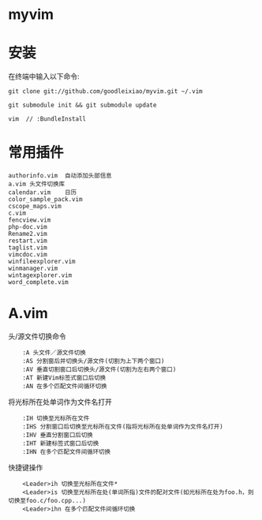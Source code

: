 myvim
=====


安装
====

在终端中输入以下命令:

    git clone git://github.com/goodleixiao/myvim.git ~/.vim

    git submodule init && git submodule update

    vim  // :BundleInstall

常用插件
==========

    authorinfo.vim  自动添加头部信息
    a.vim 头文件切换库
    calendar.vim    日历
    color_sample_pack.vim
    cscope_maps.vim
    c.vim
    fencview.vim
    php-doc.vim
    Rename2.vim
    restart.vim
    taglist.vim
    vimcdoc.vim
    winfileexplorer.vim
    winmanager.vim
    wintagexplorer.vim
    word_complete.vim

A.vim
===========
 头/源文件切换命令

        :A 头文件／源文件切换
        :AS 分割窗后并切换头/源文件(切割为上下两个窗口)
        :AV 垂直切割窗口后切换头/源文件(切割为左右两个窗口)
        :AT 新建Vim标签式窗口后切换
        :AN 在多个匹配文件间循环切换

将光标所在处单词作为文件名打开

        :IH 切换至光标所在文件
        :IHS 分割窗口后切换至光标所在文件(指将光标所在处单词作为文件名打开)
        :IHV 垂直分割窗口后切换
        :IHT 新建标签式窗口后切换
        :IHN 在多个匹配文件间循环切换

快捷键操作

        <Leader>ih 切换至光标所在文件*
        <Leader>is 切换至光标所在处(单词所指)文件的配对文件(如光标所在处为foo.h，则切换至foo.c/foo.cpp...)
        <Leader>ihn 在多个匹配文件间循环切换
